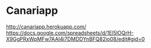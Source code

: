 # Canariapp

http://canariapp.herokuapp.com/
https://docs.google.com/spreadsheets/d/1El5lOQrH-X9GgPRxWpMFw7AAI4i7DMDDYnBFQ82io08/edit#gid=0